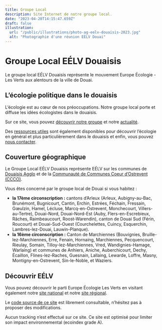 ```yaml
---
title: Groupe Local
description: Site Internet de notre groupe local.
date: "2023-04-20T14:15:47.659Z"
draft: false
illustration:
  url: "/public/illustrations/photo-ag-eelv-douaisis-2023.jpg"
  alt: "Photographie d'une réunion EÉLV Douai"
---
```


# Groupe Local EÉLV Douaisis

Le groupe local EÉLV Douaisis représente le mouvement Europe Écologie - Les Verts aux alentours de la ville de Douai.

## L’écologie politique dans le douaisis

L’écologie est au cœur de nos préoccupations. Notre groupe local porte et diffuse les idées écologistes dans le douaisis.

Sur ce site, vous pouvez [découvrir notre groupe](/a_propos) et notre [actualité](/actualite).

Des [ressources utiles](/ressources) sont également disponibles pour découvrir l’écologie en général et plus particulièrement dans le douaisis et enfin, vous pouvez [nous contacter](/contact).

## Couverture géographique

Le Groupe Local EÉLV Douaisis représente EÉLV sur les communes de [Douaisis Agglo](https://douaisis-agglo.com) et de la [Communauté de Communes Coeur d’Ostrevent (CCCO)](https://www.cc-coeurdostrevent.fr/).

Vous êtes concerné par le groupe local de Douai si vous habitez :

- **la 17ème circonscription :** cantons d’Arleux (Arleux, Aubigny-au-Bac, Brunémont, Bugnicourt, Cantin, Erchin, Estrées, Féchain, Fressain, Gœulzin, Hamel, Lécluse, Marcq-en-Ostrevent, Monchecourt, Villers-au-Tertre), Douai-Nord, Douai-Nord-Est (Auby, Flers-en-Escrebieux, Râches, Raimbeaucourt, Roost-Warendin), canton de Douai Sud (Férin, Roucourt) et Douai-Sud-Ouest (Courchelettes, Cuincy, Esquerchin, Lambres-lez-Douai, Lauwin-Planque).
- **la 16ème circonscription :** Canton de Marchiennes (Bouvignies, Bruille-lez-Marchiennes, Erre, Fenain, Hornaing, Marchiennes, Pecquencourt, Rieulay, Somain, Tilloy-lez-Marchiennes, Vred, Wandignies-Hamage, Warlaing) et communes de Anhiers, Aniche, Auberchicourt, Dechy, Écaillon, Flines-lez-Raches, Guesnain, Lallaing, Lewarde, Loffre, Masny, Montigny-en-Ostrevent, Sin-le-Noble, et Waziers.

## Découvrir EÉLV

Vous pouvez découvrir le parti Europe Écologie Les Verts en visitant
également notre [site national](https://eelv.fr/) et notre [site régional](https://npdc.eelv.fr/).

Le [code source de ce site](https://github.com/nfroidure/eelv-douai "Voir la source") est librement consultable, n’hésitez pas à proposer des modifications.

Aucun tracking n’est effectué sur ce site. Ce site est optimisé pour
limiter son impact environnemental (ecoindex grade A).
